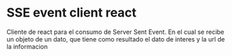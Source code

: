 # SSE event client react 
Cliente de react para el consumo de Server Sent Event. 
En el cual se recibe un objeto de un dato, que tiene como resultado el dato de interes y la url de la informacion
